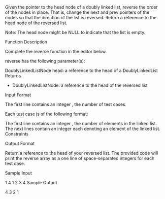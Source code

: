 Given the pointer to the head node of a doubly linked list, reverse the order of the nodes in place. That is, change the next and prev pointers of the nodes so that the direction of the list is reversed. Return a reference to the head node of the reversed list.

Note: The head node might be NULL to indicate that the list is empty.

Function Description

Complete the reverse function in the editor below.

reverse has the following parameter(s):

DoublyLinkedListNode head: a reference to the head of a DoublyLinkedList
Returns
- DoublyLinkedListNode: a reference to the head of the reversed list

Input Format

The first line contains an integer , the number of test cases.

Each test case is of the following format:

The first line contains an integer , the number of elements in the linked list.
The next  lines contain an integer each denoting an element of the linked list.
Constraints

Output Format

Return a reference to the head of your reversed list. The provided code will print the reverse array as a one line of space-separated integers for each test case.

Sample Input

1
4
1
2
3
4
Sample Output

4 3 2 1 
